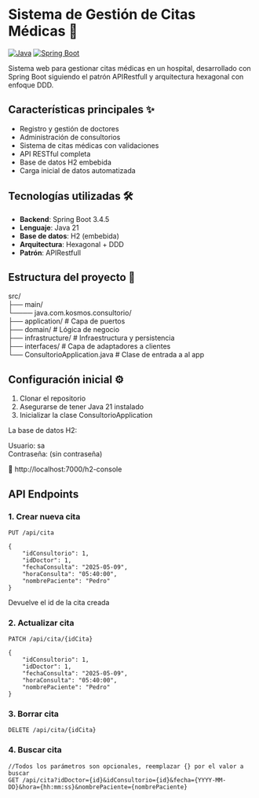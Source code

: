 # Sistema de Gestión de Citas Médicas 🏥

[![Java](https://img.shields.io/badge/Java-21-blue.svg)](https://www.java.com/)
[![Spring Boot](https://img.shields.io/badge/Spring%20Boot-3.2.0-brightgreen.svg)](https://spring.io/projects/spring-boot)

Sistema web para gestionar citas médicas en un hospital, desarrollado con Spring Boot siguiendo el patrón APIRestfull y arquitectura hexagonal con enfoque DDD.

## Características principales ✨

- Registro y gestión de doctores
- Administración de consultorios
- Sistema de citas médicas con validaciones
- API RESTful completa
- Base de datos H2 embebida
- Carga inicial de datos automatizada

## Tecnologías utilizadas 🛠️

- **Backend**: Spring Boot 3.4.5
- **Lenguaje**: Java 21
- **Base de datos**: H2 (embebida)
- **Arquitectura**: Hexagonal + DDD
- **Patrón**: APIRestfull

## Estructura del proyecto 📂

src/  
├── main/  
└──── java.com.kosmos.consultorio/  
    ├── application/ # Capa de puertos  
    ├── domain/ # Lógica de negocio  
    ├── infrastructure/ # Infraestructura y persistencia  
    ├── interfaces/ # Capa de adaptadores a clientes  
    └── ConsultorioApplication.java  # Clase de entrada a al app

## Configuración inicial ⚙️

1. Clonar el repositorio
2. Asegurarse de tener Java 21 instalado
3. Inicializar la clase ConsultorioApplication

La base de datos H2:

Usuario: sa  
Contraseña: (sin contraseña)  

🔗 http://localhost:7000/h2-console  

## API Endpoints

### 1. Crear nueva cita
```http
PUT /api/cita

{
    "idConsultorio": 1,
    "idDoctor": 1,
    "fechaConsulta": "2025-05-09",
    "horaConsulta": "05:40:00",
    "nombrePaciente": "Pedro"
}
```
Devuelve el id de la cita creada

### 2. Actualizar cita
```http
PATCH /api/cita/{idCita}

{
    "idConsultorio": 1,
    "idDoctor": 1,
    "fechaConsulta": "2025-05-09",
    "horaConsulta": "05:40:00",
    "nombrePaciente": "Pedro"
}
```

### 3. Borrar cita
```http
DELETE /api/cita/{idCita}
```

### 4. Buscar cita
```http
//Todos los parámetros son opcionales, reemplazar {} por el valor a buscar
GET /api/cita?idDoctor={id}&idConsultorio={id}&fecha={YYYY-MM-DD}&hora={hh:mm:ss}&nombrePaciente={nombrePaciente}
```
